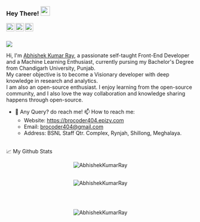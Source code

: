 ### Hey There! <img src="https://media.giphy.com/media/hvRJCLFzcasrR4ia7z/giphy.gif" width="25px">


<a href="https://twitter.com/Abhi_13_11">
  <img align="left" alt="Abhishek's Twitter" width="22px" src="https://raw.githubusercontent.com/peterthehan/peterthehan/master/assets/twitter.svg" />
</a>
<a href="https://www.linkedin.com/in/abhishek-kumar-ray-a82536190/">
  <img align="left" alt="Abhishek's LinkedIN" width="22px" src="https://raw.githubusercontent.com/peterthehan/peterthehan/master/assets/linkedin.svg" />
</a>
<a href="https://www.hackerrank.com/rayabhishek">
  <img align="left" alt="Abhishek's Spotify" width="22px" src="https://cdn.jsdelivr.net/npm/simple-icons@3.0.1/icons/hackerrank.svg" />
</a><br><br>

![](https://visitor-badge.glitch.me/badge?page_id=AbhishekKumarRay.AbhishekKumarRay)


Hi, I'm [Abhishek Kumar Ray](http://brocoder404.epizy.com/), a passionate self-taught Front-End Developer and a Machine Learning Enthusiast, currently pursing my Bachelor's Degree from Chandigarh University, Punjab. <br>
My career objective is to become a Visionary developer with deep knowledge in research and analytics.
<br>
I am also an open-source enthusiast. I enjoy learning from the open-source community, and I also love the way collaboration and knowledge sharing happens through open-source.
  
- 💼 Any Query? do reach me!
📫 How to reach me:
  - Website: https://brocoder404.epizy.com
  - Email: brocoder404@gmail.com
  - Address: BSNL Staff Qtr. Complex, Rynjah, Shillong, Meghalaya.
<br>
📈 My Github Stats

<p align="center"> <img src="https://github-readme-stats.vercel.app/api?username=AbhishekKumarRay&show_icons=true&theme=gotham" alt="AbhishekKumarRay" /> <br><br>
  
<p align="center"><img align="center" src="https://github-readme-streak-stats.herokuapp.com/?user=AbhishekKumarRay&theme=gotham" alt="AbhishekKumarRay" /></p><br><br>

<p align="center"> <img align="center" src="https://github-readme-stats.vercel.app/api/top-langs?username=AbhishekKumarRay&show_icons=true&locale=en&layout=compact&theme=gotham" alt="AbhishekKumarRay" /></p>
